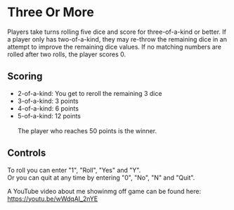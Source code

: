 # Three Or More
Players take turns rolling five dice and score for three-of-a-kind or better. If a player only has two-of-a-kind, they may re-throw the remaining dice in an attempt to improve the remaining dice values. If no matching numbers are rolled after two rolls, the player scores 0.

## Scoring
* 2-of-a-kind: You get to reroll the remaining 3 dice
* 3-of-a-kind: 3 points
* 4-of-a-kind: 6 points
* 5-of-a-kind: 12 points
<br><br>The player who reaches 50 points is the winner.

## Controls
To roll you can enter "1", "Roll", "Yes" and "Y".<br>
Or you can quit at any time by entering "0", "No", "N" and "Quit".

A YouTube video about me showinmg off game can be found here: https://youtu.be/wWdqAI_2nYE
